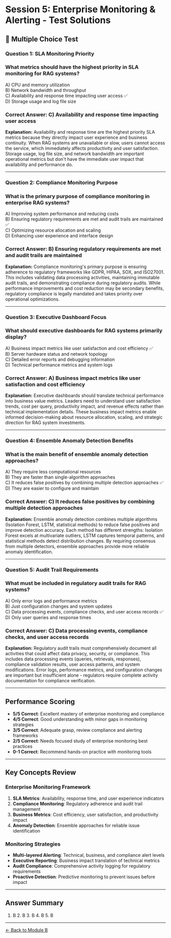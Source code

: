 # Session 5: Enterprise Monitoring & Alerting - Test Solutions

## 📝 Multiple Choice Test

### Question 1: SLA Monitoring Priority

### What metrics should have the highest priority in SLA monitoring for RAG systems?

A) CPU and memory utilization  
B) Network bandwidth and throughput  
C) Availability and response time impacting user access ✅  
D) Storage usage and log file size  
### Correct Answer: C) Availability and response time impacting user access

**Explanation:** Availability and response time are the highest priority SLA metrics because they directly impact user experience and business continuity. When RAG systems are unavailable or slow, users cannot access the service, which immediately affects productivity and user satisfaction. Storage usage, log file size, and network bandwidth are important operational metrics but don't have the immediate user impact that availability and performance do.

---

### Question 2: Compliance Monitoring Purpose

### What is the primary purpose of compliance monitoring in enterprise RAG systems?

A) Improving system performance and reducing costs  
B) Ensuring regulatory requirements are met and audit trails are maintained ✅  
C) Optimizing resource allocation and scaling  
D) Enhancing user experience and interface design  
### Correct Answer: B) Ensuring regulatory requirements are met and audit trails are maintained

**Explanation:** Compliance monitoring's primary purpose is ensuring adherence to regulatory frameworks like GDPR, HIPAA, SOX, and ISO27001. This includes validating data processing activities, maintaining immutable audit trails, and demonstrating compliance during regulatory audits. While performance improvements and cost reduction may be secondary benefits, regulatory compliance is legally mandated and takes priority over operational optimizations.

---

### Question 3: Executive Dashboard Focus

### What should executive dashboards for RAG systems primarily display?

A) Business impact metrics like user satisfaction and cost efficiency ✅  
B) Server hardware status and network topology  
C) Detailed error reports and debugging information  
D) Technical performance metrics and system logs  
### Correct Answer: A) Business impact metrics like user satisfaction and cost efficiency

**Explanation:** Executive dashboards should translate technical performance into business value metrics. Leaders need to understand user satisfaction trends, cost per query, productivity impact, and revenue effects rather than technical implementation details. These business impact metrics enable informed decision-making about resource allocation, scaling, and strategic direction for RAG system investments.

---

### Question 4: Ensemble Anomaly Detection Benefits

### What is the main benefit of ensemble anomaly detection approaches?

A) They require less computational resources  
B) They are faster than single-algorithm approaches  
C) It reduces false positives by combining multiple detection approaches ✅  
D) They are easier to configure and maintain  
### Correct Answer: C) It reduces false positives by combining multiple detection approaches

**Explanation:** Ensemble anomaly detection combines multiple algorithms (Isolation Forest, LSTM, statistical methods) to reduce false positives and improve detection accuracy. Each method has different strengths: Isolation Forest excels at multivariate outliers, LSTM captures temporal patterns, and statistical methods detect distribution changes. By requiring consensus from multiple detectors, ensemble approaches provide more reliable anomaly identification.

---

### Question 5: Audit Trail Requirements

### What must be included in regulatory audit trails for RAG systems?

A) Only error logs and performance metrics  
B) Just configuration changes and system updates  
C) Data processing events, compliance checks, and user access records ✅  
D) Only user queries and response times  
### Correct Answer: C) Data processing events, compliance checks, and user access records

**Explanation:** Regulatory audit trails must comprehensively document all activities that could affect data privacy, security, or compliance. This includes data processing events (queries, retrievals, responses), compliance validation results, user access patterns, and system modifications. Error logs, performance metrics, and configuration changes are important but insufficient alone - regulators require complete activity documentation for compliance verification.

---

## Performance Scoring

- **5/5 Correct**: Excellent mastery of enterprise monitoring and compliance
- **4/5 Correct**: Good understanding with minor gaps in monitoring strategies
- **3/5 Correct**: Adequate grasp, review compliance and alerting frameworks
- **2/5 Correct**: Needs focused study of enterprise monitoring best practices
- **0-1 Correct**: Recommend hands-on practice with monitoring tools

---

## Key Concepts Review

### Enterprise Monitoring Framework
1. **SLA Metrics**: Availability, response time, and user experience indicators
2. **Compliance Monitoring**: Regulatory adherence and audit trail management
3. **Business Metrics**: Cost efficiency, user satisfaction, and productivity impact
4. **Anomaly Detection**: Ensemble approaches for reliable issue identification

### Monitoring Strategies
- **Multi-layered Alerting**: Technical, business, and compliance alert levels
- **Executive Reporting**: Business impact translation of technical metrics
- **Audit Compliance**: Comprehensive activity logging for regulatory requirements
- **Proactive Detection**: Predictive monitoring to prevent issues before impact

---

## Answer Summary
1. B  2. B  3. B  4. B  5. B

---

[← Back to Module B](Session5_ModuleB_Enterprise_Monitoring.md)